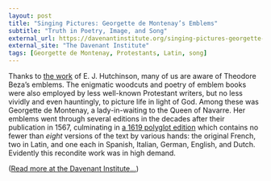 ```yaml
---
layout: post
title: "Singing Pictures: Georgette de Montenay’s Emblems"
subtitle: "Truth in Poetry, Image, and Song"
external_url: https://davenantinstitute.org/singing-pictures-georgette-de-montenays-emblems/
external_site: "The Davenant Institute"
tags: [Georgette de Montenay, Protestants, Latin, song]
---
```


Thanks to [the work](https://www.academia.edu/33849970/Written_Monuments_Bezas_Icones_as_Testament_to_and_Program_for_Reformist_Humanism) of E. J. Hutchinson, many of us are aware of Theodore Beza’s emblems. The enigmatic woodcuts and poetry of emblem books were also employed by less well-known Protestant writers, but no less vividly and even hauntingly, to picture life in light of God. Among these was Georgette de Montenay, a lady-in-waiting to the Queen of Navarre. Her emblems went through several editions in the decades after their publication in 1567, culminating in [a 1619 polyglot edition](https://archive.org/details/monumentaemblema00mont/page/34) which contains no fewer than *eight* versions of the text by various hands: the original French, two in Latin, and one each in Spanish, Italian, German, English, and Dutch. Evidently this recondite work was in high demand.

([Read more at the Davenant Institute…](page.external_url))